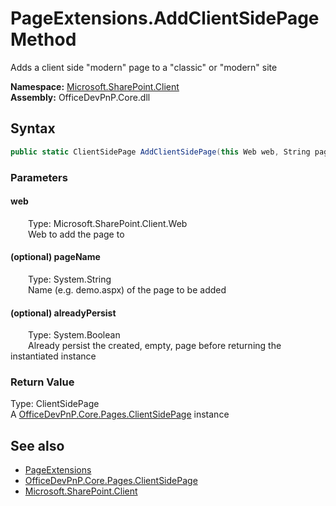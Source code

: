 # PageExtensions.AddClientSidePage Method  
 Adds a client side "modern" page to a "classic" or "modern" site   

**Namespace:** [Microsoft.SharePoint.Client](Microsoft.SharePoint.Client.md)  
**Assembly:** OfficeDevPnP.Core.dll  
## Syntax
```C#
public static ClientSidePage AddClientSidePage(this Web web, String pageName = "", Boolean alreadyPersist = False)
```
### Parameters
#### web  
&emsp;&emsp;Type: Microsoft.SharePoint.Client.Web  
&emsp;&emsp;Web to add the page to  

  

#### (optional) pageName  
&emsp;&emsp;Type: System.String  
&emsp;&emsp;Name (e.g. demo.aspx) of the page to be added  

  

#### (optional) alreadyPersist  
&emsp;&emsp;Type: System.Boolean  
&emsp;&emsp;Already persist the created, empty, page before returning the instantiated instance  

  

### Return Value
Type: ClientSidePage  
A  [OfficeDevPnP.Core.Pages.ClientSidePage](OfficeDevPnP.Core.Pages.ClientSidePage.md)  instance  


## See also
- [PageExtensions](Microsoft.SharePoint.Client.PageExtensions.md) 
- [OfficeDevPnP.Core.Pages.ClientSidePage](OfficeDevPnP.Core.Pages.ClientSidePage.md)
- [Microsoft.SharePoint.Client](Microsoft.SharePoint.Client.md) 
